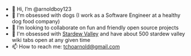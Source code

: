 - 👋  Hi, I’m @arnoldboy123
- 🐶  I'm obsessed with dogs (I work as a Software Engineer at a healthy dog food company)
- 💞️  I’m looking to collaborate on fun and friendly open source projects
- 🌾  I'm obsessed with [Stardew Valley](https://www.stardewvalley.net/) and have about 500 stardew valley wiki tabs open at any given time
- 📫  How to reach me: tchoarnold@gmail.com

<!---
arnoldboy123/arnoldboy123 is a ✨ special ✨ repository because its `README.md` (this file) appears on your GitHub profile.
You can click the Preview link to take a look at your changes.
--->

